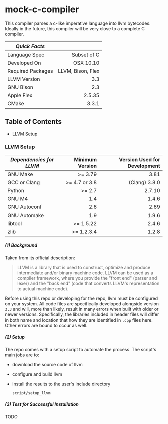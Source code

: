 # mock-c-compiler

This compiler parses a c-like imperative language into llvm bytecodes. Ideally in the future, this compiler will be very close to a complete C compiler.

| *Quick Facts*     |                   |
|-------------------|------------------:|
| Language Spec     |       Subset of C |
| Developed On      |         OSX 10.10 |
| Required Packages | LLVM, Bison, Flex |
| LLVM Version      |               3.3 |
| GNU Bison         |               2.3 |
| Apple Flex        |            2.5.35 |
| CMake             |             3.3.1 |

## Table of Contents

* [LLVM Setup](#LLVM-Setup)
 
### LLVM Setup

| *Dependencies for LLVM*    | Minimum Version  | Version Used for Development | 
|----------------------------|-----------------:|-----------------------------:|
| GNU Make                   |        >= 3.79   |                        3.81  |
| GCC or Clang               |    >= 4.7 or 3.8 |               (Clang) 3.8.0  |
| Python                     |        >= 2.7    |                      2.7.10  |
| GNU M4                     |           1.4    |                       1.4.6  |
| GNU Autoconf               |           2.6    |                        2.69  |
| GNU Automake               |           1.9    |                       1.9.6  |
| libtool                    |       >= 1.5.22  |                       2.4.6  |
| zlib                       |       >= 1.2.3.4 |                       1.2.8  |

##### (1) Background
Taken from its official description:

  > LLVM is a library that is used to construct, optimize and produce intermediate and/or binary machine code. LLVM can be used as a compiler framework, where you provide the "front end" (parser and lexer) and the "back end" (code that converts LLVM's representation to actual machine code).

Before using this repo or developing for the repo, llvm must be configured on your system. All code files are specifically developed alongside version `3.3` and will, more than likely, result in many errors when built with older or newer versions. Specifically, the libraries included in header files will differ in both name and location that how they are identified in `.cpp` files here. Other errors are bound to occur as well.

##### (2) Setup
The repo comes with a setup script to automate the process. The script's main jobs are to:
  * download the source code of llvm
  * configure and build llvm
  * install the results to the user's include directory

        script/setup_llvm

##### (3) Test for Successful Installation

TODO


